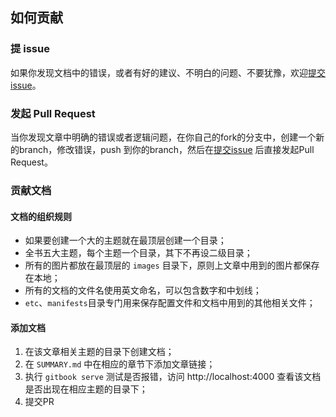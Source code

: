 ## 如何贡献

### 提 issue

如果你发现文档中的错误，或者有好的建议、不明白的问题、不要犹豫，欢迎[提交issue](https://github.com/rootsongjc/kubernetes-handbook/issues/new)。

### 发起 Pull Request

当你发现文章中明确的错误或者逻辑问题，在你自己的fork的分支中，创建一个新的branch，修改错误，push 到你的branch，然后在[提交issue](https://github.com/rootsongjc/kubernetes-handbook/issues/new) 后直接发起Pull Request。

### 贡献文档

#### 文档的组织规则

- 如果要创建一个大的主题就在最顶层创建一个目录；
- 全书五大主题，每个主题一个目录，其下不再设二级目录；
- 所有的图片都放在最顶层的 `images` 目录下，原则上文章中用到的图片都保存在本地；
- 所有的文档的文件名使用英文命名，可以包含数字和中划线；
- `etc`、`manifests`目录专门用来保存配置文件和文档中用到的其他相关文件；

#### 添加文档

1. 在该文章相关主题的目录下创建文档；
2. 在 `SUMMARY.md` 中在相应的章节下添加文章链接；
3. 执行 `gitbook serve` 测试是否报错，访问 http://localhost:4000 查看该文档是否出现在相应主题的目录下；
4. 提交PR

